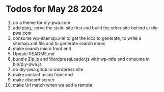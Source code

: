 # Todos for May 28 2024

1. do a theme for diy-pwa.com
1. add gtag, serve the static site first and build the other site behind at diy-pwa.com
1. consume wp-sitemap.xml to get the locs to generate, to write a sitemap.xml file and to generate search index
1. make search micro front end
1. Update README.md
1. bundle Zip.js and WordpressLoader.js with wp-mfe and consume in bin/diy-pwa.js
1. do diy-pwa.gitub.io wordpress site
1. make contact micro front end
1. make discord server
1. make Url match when we add a remote
